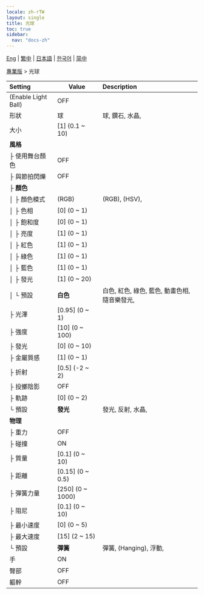 ```yaml
---
locale: zh-rTW
layout: single
title: 光球
toc: true
sidebar:
  nav: "docs-zh"
---
```

[Eng](/dancexr/menu/2025.4/actor/light_ball) | [繁中](/tw/dancexr/menu/2025.4/actor/light_ball) | [日本語](/jp/dancexr/menu/2025.4/actor/light_ball) | [한국어](/kr/dancexr/menu/2025.4/actor/light_ball) | [简中](/zh/dancexr/menu/2025.4/actor/light_ball)

[專業版](../menu#專業版) > 光球



| Setting | Value | Description |
| :--- | --- | :--- |
| (Enable Light Ball) | OFF | 
| 形狀 | 球 | 球, 鑽石, 水晶, 
| 大小 | [1] (0.1 ~ 10) | 
| **風格** | | 
| ├ 使用舞台顏色 | OFF | 
| ├ 與節拍閃爍 | OFF | 
| ├ **顏色** | | 
| │ ├ 顏色模式 | (RGB) | (RGB), (HSV), 
| │ ├ 色相 | [0] (0 ~ 1) | 
| │ ├ 飽和度 | [0] (0 ~ 1) | 
| │ ├ 亮度 | [1] (0 ~ 1) | 
| │ ├ 紅色 | [1] (0 ~ 1) | 
| │ ├ 綠色 | [1] (0 ~ 1) | 
| │ ├ 藍色 | [1] (0 ~ 1) | 
| │ ├ 發光 | [1] (0 ~ 20) | 
| │ └ 預設 | **白色** | 白色, 紅色, 綠色, 藍色, 動畫色相, 隨音樂發光,  |
| ├ 光澤 | [0.95] (0 ~ 1) | 
| ├ 強度 | [10] (0 ~ 100) | 
| ├ 發光 | [0] (0 ~ 10) | 
| ├ 金屬質感 | [1] (0 ~ 1) | 
| ├ 折射 | [0.5] (-2 ~ 2) | 
| ├ 投擲陰影 | OFF | 
| ├ 軌跡 | [0] (0 ~ 2) | 
| └ 預設 | **發光** | 發光, 反射, 水晶,  |
| **物理** | | 
| ├ 重力 | OFF | 
| ├ 碰撞 | ON | 
| ├ 質量 | [0.1] (0 ~ 10) | 
| ├ 距離 | [0.15] (0 ~ 0.5) | 
| ├ 彈簧力量 | [250] (0 ~ 1000) | 
| ├ 阻尼 | [0.1] (0 ~ 10) | 
| ├ 最小速度 | [0] (0 ~ 5) | 
| ├ 最大速度 | [15] (2 ~ 15) | 
| └ 預設 | **彈簧** | 彈簧, (Hanging), 浮動,  |
| 手 | ON | 
| 臀部 | OFF | 
| 軀幹 | OFF | 
